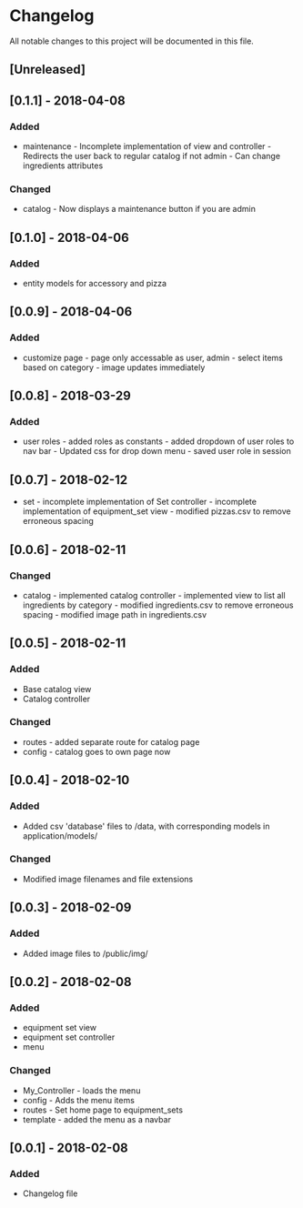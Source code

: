 # Changelog

All notable changes to this project will be documented in this file.


## [Unreleased]

## [0.1.1] - 2018-04-08
### Added
- maintenance - Incomplete implementation of view and controller
              - Redirects the user back to regular catalog if not admin
			  - Can change ingredients attributes
### Changed
- catalog - Now displays a maintenance button if you are admin

## [0.1.0] - 2018-04-06
### Added
- entity models for accessory and pizza

## [0.0.9] - 2018-04-06
### Added
- customize page - page only accessable as user, admin
                 - select items based on category
                 - image updates immediately
                 
## [0.0.8] - 2018-03-29
### Added
- user roles - added roles as constants
             - added dropdown of user roles to nav bar
             - Updated css for drop down menu
             - saved user role in session

## [0.0.7] - 2018-02-12
- set - incomplete implementation of Set controller
      - incomplete implementation of equipment_set view
      - modified pizzas.csv to remove erroneous spacing

## [0.0.6] - 2018-02-11
### Changed
- catalog - implemented catalog controller
          - implemented view to list all ingredients by category
          - modified ingredients.csv to remove erroneous spacing
          - modified image path in ingredients.csv

## [0.0.5] - 2018-02-11
### Added
- Base catalog view 
- Catalog controller

### Changed
- routes - added separate route for catalog page
- config - catalog goes to own page now

## [0.0.4] - 2018-02-10
### Added
- Added csv 'database' files to /data, with corresponding models in application/models/
### Changed
- Modified image filenames and file extensions

## [0.0.3] - 2018-02-09
### Added
- Added image files to /public/img/

## [0.0.2] - 2018-02-08
### Added
- equipment set view
- equipment set controller
- menu
### Changed
- My_Controller - loads the menu
- config - Adds the menu items
- routes - Set home page to equipment_sets
- template - added the menu as a navbar


## [0.0.1] - 2018-02-08
### Added
- Changelog file




